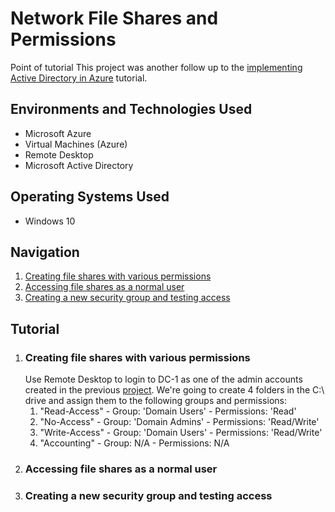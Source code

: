 <h1>Network File Shares and Permissions</h1>

Point of tutorial
This project was another follow up to the <a href = "https://github.com/telkheir/implementing-active-directory">implementing Active Directory in Azure</a> tutorial.


<h2>Environments and Technologies Used</h2>
    <ul>
      <li>Microsoft Azure</li>
      <li>Virtual Machines (Azure)</li>
      <li>Remote Desktop</li>
      <li>Microsoft Active Directory</li>
    </ul>

<h2>Operating Systems Used</h2>
    <ul>
      <li>Windows 10</li>
    </ul>

<h2>Navigation</h2>
    <ol>
      <li><a href = "#step_1">Creating file shares with various permissions</a></li>
      <li><a href = "#step_2">Accessing file shares as a normal user</a></li>
      <li><a href = "#step_3">Creating a new security group and testing access</a></li>
    </ol>

<h2>Tutorial</h2>
    <ol>
      <li><h3 id = "step_1">Creating file shares with various permissions</h3>
          Use Remote Desktop to login to DC-1 as one of the admin accounts created in the previous <a href = "https://github.com/telkheir/implementing-active-directory">project</a>. We're going to create 4 folders in the C:\ drive and assign them to the following groups and permissions:
          <ol><li>"Read-Access"  -  Group: 'Domain Users'  -  Permissions: 'Read'</li>
              <li>"No-Access"  - Group: 'Domain Admins'  -  Permissions: 'Read/Write'</li>
              <li>"Write-Access"  -  Group: 'Domain Users'  -  Permissions: 'Read/Write'</li>
              <li>"Accounting"  -  Group: N/A  -  Permissions: N/A</li>
          </ol>
      </li>
      <li><h3 id = "step_2">Accessing file shares as a normal user</h3>
      </li>
      <li><h3 id = "step_3">Creating a new security group and testing access</h3>
      </li>
    </ol>
